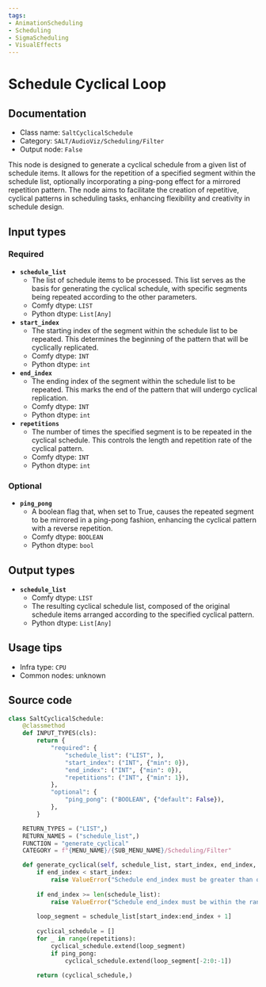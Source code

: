 ```yaml
---
tags:
- AnimationScheduling
- Scheduling
- SigmaScheduling
- VisualEffects
---
```


# Schedule Cyclical Loop
## Documentation
- Class name: `SaltCyclicalSchedule`
- Category: `SALT/AudioViz/Scheduling/Filter`
- Output node: `False`

This node is designed to generate a cyclical schedule from a given list of schedule items. It allows for the repetition of a specified segment within the schedule list, optionally incorporating a ping-pong effect for a mirrored repetition pattern. The node aims to facilitate the creation of repetitive, cyclical patterns in scheduling tasks, enhancing flexibility and creativity in schedule design.
## Input types
### Required
- **`schedule_list`**
    - The list of schedule items to be processed. This list serves as the basis for generating the cyclical schedule, with specific segments being repeated according to the other parameters.
    - Comfy dtype: `LIST`
    - Python dtype: `List[Any]`
- **`start_index`**
    - The starting index of the segment within the schedule list to be repeated. This determines the beginning of the pattern that will be cyclically replicated.
    - Comfy dtype: `INT`
    - Python dtype: `int`
- **`end_index`**
    - The ending index of the segment within the schedule list to be repeated. This marks the end of the pattern that will undergo cyclical replication.
    - Comfy dtype: `INT`
    - Python dtype: `int`
- **`repetitions`**
    - The number of times the specified segment is to be repeated in the cyclical schedule. This controls the length and repetition rate of the cyclical pattern.
    - Comfy dtype: `INT`
    - Python dtype: `int`
### Optional
- **`ping_pong`**
    - A boolean flag that, when set to True, causes the repeated segment to be mirrored in a ping-pong fashion, enhancing the cyclical pattern with a reverse repetition.
    - Comfy dtype: `BOOLEAN`
    - Python dtype: `bool`
## Output types
- **`schedule_list`**
    - Comfy dtype: `LIST`
    - The resulting cyclical schedule list, composed of the original schedule items arranged according to the specified cyclical pattern.
    - Python dtype: `List[Any]`
## Usage tips
- Infra type: `CPU`
- Common nodes: unknown


## Source code
```python
class SaltCyclicalSchedule:
    @classmethod
    def INPUT_TYPES(cls):
        return {
            "required": {
                "schedule_list": ("LIST", ),
                "start_index": ("INT", {"min": 0}),
                "end_index": ("INT", {"min": 0}),
                "repetitions": ("INT", {"min": 1}),
            },
            "optional": {
                "ping_pong": ("BOOLEAN", {"default": False}),
            },
        }

    RETURN_TYPES = ("LIST",)
    RETURN_NAMES = ("schedule_list",)
    FUNCTION = "generate_cyclical"
    CATEGORY = f"{MENU_NAME}/{SUB_MENU_NAME}/Scheduling/Filter"

    def generate_cyclical(self, schedule_list, start_index, end_index, repetitions, ping_pong=False):
        if end_index < start_index:
            raise ValueError("Schedule end_index must be greater than or equal to start_index.")
        
        if end_index >= len(schedule_list):
            raise ValueError("Schedule end_index must be within the range of the schedule_list.")
        
        loop_segment = schedule_list[start_index:end_index + 1]
        
        cyclical_schedule = []
        for _ in range(repetitions):
            cyclical_schedule.extend(loop_segment)
            if ping_pong:
                cyclical_schedule.extend(loop_segment[-2:0:-1])
        
        return (cyclical_schedule,)

```
